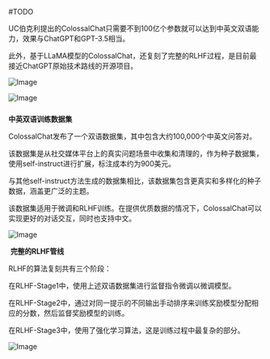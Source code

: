 #TODO

UC伯克利提出的ColossalChat只需要不到100亿个参数就可以达到中英文双语能力，效果与ChatGPT和GPT-3.5相当。

此外，基于LLaMA模型的ColossalChat，还复刻了完整的RLHF过程，是目前最接近ChatGPT原始技术路线的开源项目。

![Image](https://mmbiz.qpic.cn/mmbiz_png/UicQ7HgWiaUb1A2vP0l9KYMVeoQmTLdAcRGsxs3HH9J294Y3bccibojXI0iaJqUXia9Cr51DvE9GZjTC72VUwafAwFA/640?wx_fmt=png&wxfrom=5&wx_lazy=1&wx_co=1)

![Image](https://mmbiz.qpic.cn/mmbiz_png/UicQ7HgWiaUb1A2vP0l9KYMVeoQmTLdAcR90ubcLk07iaNjZVCkDOqZUPE6KR5FQR5rwyDSLCMwXELRIZNal63Vwg/640?wx_fmt=png&wxfrom=5&wx_lazy=1&wx_co=1)

### 

**中英双语训练数据集**

ColossalChat发布了一个双语数据集，其中包含大约100,000个中英文问答对。

该数据集是从社交媒体平台上的真实问题场景中收集和清理的，作为种子数据集，使用self-instruct进行扩展，标注成本约为900美元。

与其他self-instruct方法生成的数据集相比，该数据集包含更真实和多样化的种子数据，涵盖更广泛的主题。

  

该数据集适用于微调和RLHF训练。在提供优质数据的情况下，ColossalChat可以实现更好的对话交互，同时也支持中文。

  

![Image](https://mmbiz.qpic.cn/mmbiz_png/UicQ7HgWiaUb1A2vP0l9KYMVeoQmTLdAcRdPpO09klIqfZq378udQIQm1fNPiaicKDHW7q5ibtb9lVXOzOia1pk2AQzQ/640?wx_fmt=png&wxfrom=5&wx_lazy=1&wx_co=1)

 **完整的RLHF管线**

RLHF的算法复刻共有三个阶段：

在RLHF-Stage1中，使用上述双语数据集进行监督指令微调以微调模型。

在RLHF-Stage2中，通过对同一提示的不同输出手动排序来训练奖励模型分配相应的分数，然后监督奖励模型的训练。

在RLHF-Stage3中，使用了强化学习算法，这是训练过程中最复杂的部分。

![Image](https://mmbiz.qpic.cn/mmbiz_png/UicQ7HgWiaUb1A2vP0l9KYMVeoQmTLdAcRcvq2YryPQPOlyCmsRZueBc72WIwg8N2O7bTgXD7MFW6bMXbuKI1fQA/640?wx_fmt=png&wxfrom=5&wx_lazy=1&wx_co=1)